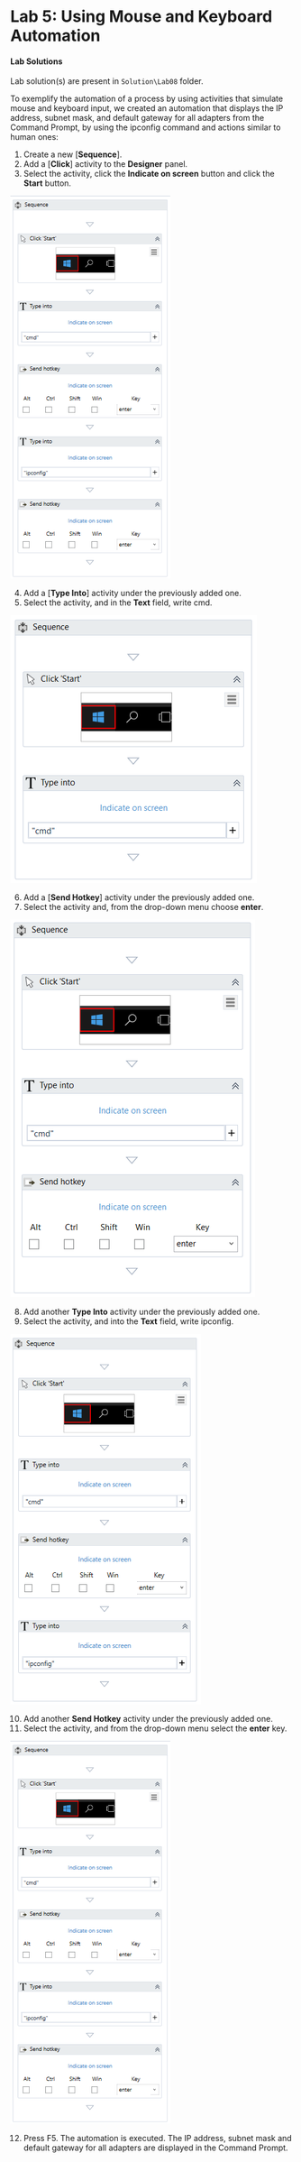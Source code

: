 
Lab 5: Using Mouse and Keyboard Automation
===========================================


#### Lab Solutions
Lab solution(s) are present in `Solution\Lab08` folder.

To exemplify the automation of a process by using activities that
simulate mouse and keyboard input, we created an automation that
displays the IP address, subnet mask, and default gateway for all
adapters from the Command Prompt, by using the ipconfig command and
actions similar to human ones:

1.  Create a new
    [**Sequence**].
2.  Add a [**Click**] activity
    to the **Designer** panel.
3.  Select the activity, click the **Indicate on screen** button and
    click the **Start** button.

![](./images/671615e-second_send_hotkey.png "Click to close...")

4.  Add a [**Type Into**]
    activity under the previously added one.
5.  Select the activity, and in the **Text** field, write
    cmd.

![](./images/4f2d5bd-first_type_into.png "Click to close...")

6.  Add a [**Send  Hotkey**] activity
    under the previously added one.
7.  Select the activity and, from the drop-down menu choose **enter**.

![](./images/2bcf595-first_send_hotkey.png "Click to close...")

8.  Add another **Type Into** activity under the previously added one.
9.  Select the activity, and into the **Text** field, write ipconfig.

![](./images/c3b0a83-second_type_into.png "Click to close...")

10. Add another **Send Hotkey** activity under the previously added one.
11. Select the activity, and from the drop-down menu select the
    **enter** key.

![](./images/059256a-second_send_hotkey.png "Click to close...")

12. Press F5. The automation is executed. The IP address, subnet mask
    and default gateway for all adapters are displayed in the Command
    Prompt.

